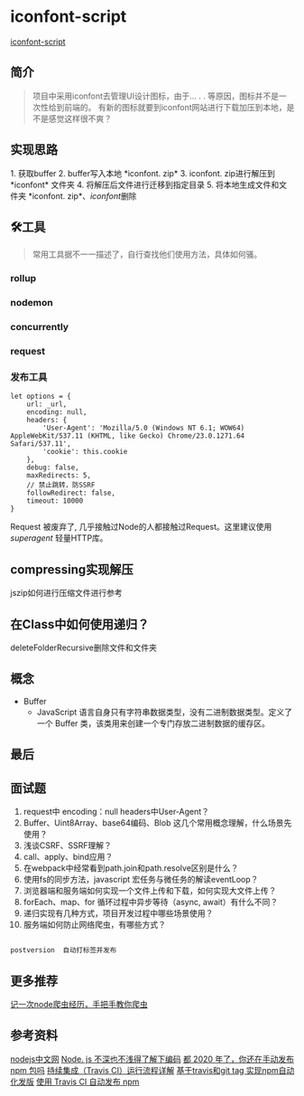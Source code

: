 # iconfont-script
[iconfont-script](https://www.npmjs.com/package/iconfont-script)

## 简介

> 项目中采用iconfont去管理UI设计图标，由于... . . 等原因，图标并不是一次性给到前端的。
> 有新的图标就要到iconfont网站进行下载加压到本地，是不是感觉这样很不爽？

## 实现思路

1\. 获取buffer
2\. buffer写入本地 \*iconfont\. zip\*
3\. iconfont\. zip进行解压到 \*iconfont\* 文件夹
4\. 将解压后文件进行迁移到指定目录
5\. 将本地生成文件和文件夹 \*iconfont\. zip*、*iconfont*删除

## 🛠工具

> 常用工具据不一一描述了，自行查找他们使用方法，具体如何骚。

### rollup

### nodemon

### concurrently

### request

### 发布工具

```
let options = {
    url: _url,
    encoding: null,
    headers: {
        'User-Agent': 'Mozilla/5.0 (Windows NT 6.1; WOW64) AppleWebKit/537.11 (KHTML, like Gecko) Chrome/23.0.1271.64 Safari/537.11',
        'cookie': this.cookie
    },
    debug: false,
    maxRedirects: 5,
    // 禁止跳转，防SSRF
    followRedirect: false,
    timeout: 10000
}
```

Request 被废弃了, 几乎接触过Node的人都接触过Request。这里建议使用 *superagent* 轻量HTTP库。

## compressing实现解压

jszip如何进行压缩文件进行参考

## 在Class中如何使用递归？

deleteFolderRecursive删除文件和文件夹

## 概念

* Buffer
  + JavaScript 语言自身只有字符串数据类型，没有二进制数据类型。定义了一个 Buffer 类，该类用来创建一个专门存放二进制数据的缓存区。

## 最后

## 面试题

1. request中 encoding：null headers中User-Agent？
2. Buffer、Uint8Array、base64编码、Blob 这几个常用概念理解，什么场景先使用？
3. 浅谈CSRF、SSRF理解？
4. call、apply、bind应用？
5. 在webpack中经常看到path.join和path.resolve区别是什么？
6. 使用fs的同步方法，javascript 宏任务与微任务的解读eventLoop？
7. 浏览器端和服务端如何实现一个文件上传和下载，如何实现大文件上传？
8. forEach、map、for 循环过程中异步等待（async, await）有什么不同？
9. 递归实现有几种方式，项目开发过程中哪些场景使用？
10. 服务端如何防止网络爬虫，有哪些方式？

##
```bash
postversion  自动打标签并发布
```

## 更多推荐

[记一次node爬虫经历，手把手教你爬虫](https://www.cnblogs.com/scottjeremy/p/11961190.html)

## 参考资料

[nodejs中文网](http://nodejs.cn/api/)
[Node. js 不深也不浅得了解下编码](https://segmentfault.com/a/1190000002787763)
[都 2020 年了，你还在手动发布 npm 包吗](https://blog.csdn.net/flytam/article/details/104741412)
[持续集成（Travis CI）运行流程详解](https://www.lisa33xiaoq.net/945.html)
[基于travis和git tag 实现npm自动化发版](https://blog.csdn.net/weixin_30909575/article/details/97745756)
[使用 Travis CI 自动发布 npm](https://juejin.im/post/5ab39fedf265da23a04979cb)
